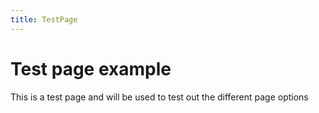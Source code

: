 ```yaml
---
title: TestPage
---
```


# Test page example

This is a test page and will be used to test out the different page options